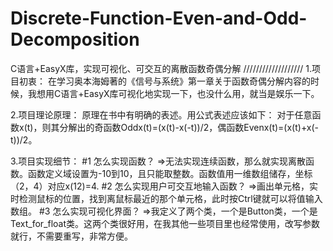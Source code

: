 # Discrete-Function-Even-and-Odd-Decomposition
C语言+EasyX库，实现可视化、可交互的离散函数奇偶分解
///////////////////
1.项目初衷：
在学习奥本海姆著的《信号与系统》第一章关于函数奇偶分解内容的时候，我想用C语言+EasyX库可视化地实现一下，也没什么用，就当是娱乐一下。

2.项目理论原理：
原理在书中有明确的表述。用公式表述应该如下：
对于任意函数x(t)，则其分解出的奇函数Oddx(t)=(x(t)-x(-t))/2，偶函数Evenx(t)=(x(t)+x(-t))/2。

3.项目实现细节：
#1 怎么实现函数？
=>无法实现连续函数，那么就实现离散函数。函数定义域设置为-10到10，且只能取整数。函数值用一维数组储存，坐标（2，4）对应x(12)=4.
#2 怎么实现用户可交互地输入函数？
=>画出单元格，实时检测鼠标的位置，找到离鼠标最近的那个单元格，此时按Ctrl键就可以将值输入数组。
#3 怎么实现可视化界面？
=>我定义了两个类，一个是Button类，一个是Text_for_float类。这两个类很好用，在我其他一些项目里也经常使用，改写参数就行，不需要重写，非常方便。

